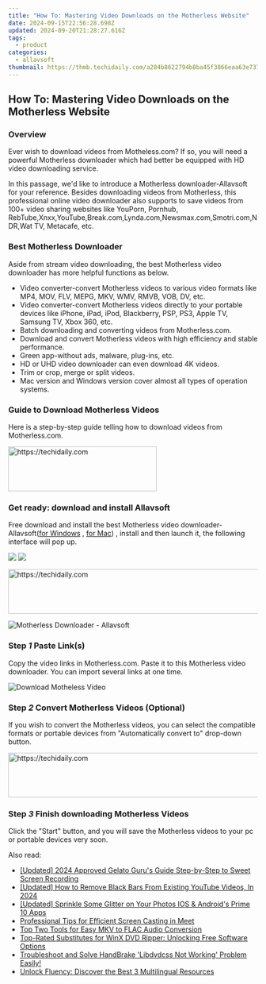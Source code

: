 ```yaml
---
title: "How To: Mastering Video Downloads on the Motherless Website"
date: 2024-09-15T22:56:28.698Z
updated: 2024-09-20T21:28:27.616Z
tags:
  - product
categories:
  - allavsoft
thumbnail: https://thmb.techidaily.com/a284b8622794b8ba45f3866eaa63e737e0684e210dde0d1e1927202914413ca4.jpg
---
```


## How To: Mastering Video Downloads on the Motherless Website

### Overview

Ever wish to download videos from Motheless.com? If so, you will need a powerful Motherless downloader which had better be equipped with HD video downloading service.

In this passage, we'd like to introduce a Motherless downloader-Allavsoft for your reference. Besides downloading videos from Motherless, this professional online video downloader also supports to save videos from 100+ video sharing websites like YouPorn, Pornhub, RebTube,Xnxx,YouTube,Break.com,Lynda.com,Newsmax.com,Smotri.com,NDR,Wat TV, Metacafe, etc.

### Best Motherless Downloader

Aside from stream video downloading, the best Motherless video downloader has more helpful functions as below.

* Video converter-convert Motherless videos to various video formats like MP4, MOV, FLV, MEPG, MKV, WMV, RMVB, VOB, DV, etc.
* Video converter-convert Motherless videos directly to your portable devices like iPhone, iPad, iPod, Blackberry, PSP, PS3, Apple TV, Samsung TV, Xbox 360, etc.
* Batch downloading and converting videos from Motherless.com.
* Download and convert Motherless videos with high efficiency and stable performance.
* Green app-without ads, malware, plug-ins, etc.
* HD or UHD video downloader can even download 4K videos.
* Trim or crop, merge or split videos.
* Mac version and Windows version cover almost all types of operation systems.

### Guide to Download Motherless Videos

Here is a step-by-step guide telling how to download videos from Motherless.com.

<!-- affiliate ads begin -->
<a href="https://aligracehair.sjv.io/c/5597632/1938677/19272" target="_top" id="1938677">
  <img src="//a.impactradius-go.com/display-ad/19272-1938677" border="0" alt="https://techidaily.com" width="300" height="90"/>
</a>
<img height="0" width="0" src="https://aligracehair.sjv.io/i/5597632/1938677/19272" style="position:absolute;visibility:hidden;" border="0" />
<!-- affiliate ads end -->

### Get ready: download and install Allavsoft

Free download and install the best Motherless video downloader- Allavsoft([for Windows](https://tools.techidaily.com/allavsoft/products/) , [for Mac](https://tools.techidaily.com/allavsoft/products/)) , install and then launch it, the following interface will pop up.

[![](https://www.allavsoft.com/how-to/../images/how-to/free-download-win.jpg)](https://tools.techidaily.com/allavsoft/products/) [![](https://www.allavsoft.com/how-to/../images/how-to/free-download-mac.jpg)](https://tools.techidaily.com/allavsoft/products/)

<!-- affiliate ads begin -->
<a href="https://unicoeye.pxf.io/c/5597632/2134229/18498" target="_top" id="2134229">
  <img src="//a.impactradius-go.com/display-ad/18498-2134229" border="0" alt="https://techidaily.com" width="728" height="90"/>
</a>
<img height="0" width="0" src="https://unicoeye.pxf.io/i/5597632/2134229/18498" style="position:absolute;visibility:hidden;" border="0" />
<!-- affiliate ads end -->

![Motherless Downloader - Allavsoft](https://www.allavsoft.com/how-to/../images/allavsoft/screen-shot-600.jpg)

### Step _1_ Paste Link(s)

Copy the video links in Motherless.com. Paste it to this Motherless video downloader. You can import several links at one time.

![Download Motheless Video](https://www.allavsoft.com/how-to/../images/how-to/download-motherless/download-motherless.jpg)

### Step _2_ Convert Motherless Videos (Optional)

If you wish to convert the Motherless videos, you can select the compatible formats or portable devices from "Automatically convert to" drop-down button.

<!-- affiliate ads begin -->
<a href="https://aidotcom.pxf.io/c/5597632/2134503/19576" target="_top" id="2134503">
  <img src="//a.impactradius-go.com/display-ad/19576-2134503" border="0" alt="https://techidaily.com" width="728" height="90"/>
</a>
<img height="0" width="0" src="https://aidotcom.pxf.io/i/5597632/2134503/19576" style="position:absolute;visibility:hidden;" border="0" />
<!-- affiliate ads end -->

### Step _3_ Finish downloading Motherless Videos

Click the "Start" button, and you will save the Motherless videos to your pc or portable devices very soon.

<ins class="adsbygoogle"
     style="display:block"
     data-ad-format="autorelaxed"
     data-ad-client="ca-pub-7571918770474297"
     data-ad-slot="1223367746"></ins>

<ins class="adsbygoogle"
     style="display:block"
     data-ad-client="ca-pub-7571918770474297"
     data-ad-slot="8358498916"
     data-ad-format="auto"
     data-full-width-responsive="true"></ins>

<span class="atpl-alsoreadstyle">Also read:</span>
<div><ul>
<li><a href="https://remote-screen-capture.techidaily.com/updated-2024-approved-gelato-gurus-guide-step-by-step-to-sweet-screen-recording/"><u>[Updated] 2024 Approved Gelato Guru's Guide Step-by-Step to Sweet Screen Recording</u></a></li>
<li><a href="https://youtube-sure.techidaily.com/ed-how-to-remove-black-bars-from-existing-youtube-videos-in-2024/"><u>[Updated] How to Remove Black Bars From Existing YouTube Videos, In 2024</u></a></li>
<li><a href="https://extra-guidance.techidaily.com/updated-sprinkle-some-glitter-on-your-photos-ios-and-androids-prime-10-apps/"><u>[Updated] Sprinkle Some Glitter on Your Photos IOS & Android's Prime 10 Apps</u></a></li>
<li><a href="https://screen-recording.techidaily.com/professional-tips-for-efficient-screen-casting-in-meet/"><u>Professional Tips for Efficient Screen Casting in Meet</u></a></li>
<li><a href="https://win-web3.techidaily.com/top-two-tools-for-easy-mkv-to-flac-audio-conversion/"><u>Top Two Tools for Easy MKV to FLAC Audio Conversion</u></a></li>
<li><a href="https://win-web3.techidaily.com/top-rated-substitutes-for-winx-dvd-ripper-unlocking-free-software-options/"><u>Top-Rated Substitutes for WinX DVD Ripper: Unlocking Free Software Options</u></a></li>
<li><a href="https://win-web3.techidaily.com/troubleshoot-and-solve-handbrake-libdvdcss-not-working-problem-easily/"><u>Troubleshoot and Solve HandBrake 'Libdvdcss Not Working' Problem Easily!</u></a></li>
<li><a href="https://mondly-stories.techidaily.com/unlock-fluency-discover-the-best-3-multilingual-resources/"><u>Unlock Fluency: Discover the Best 3 Multilingual Resources</u></a></li>
</ul></div>

